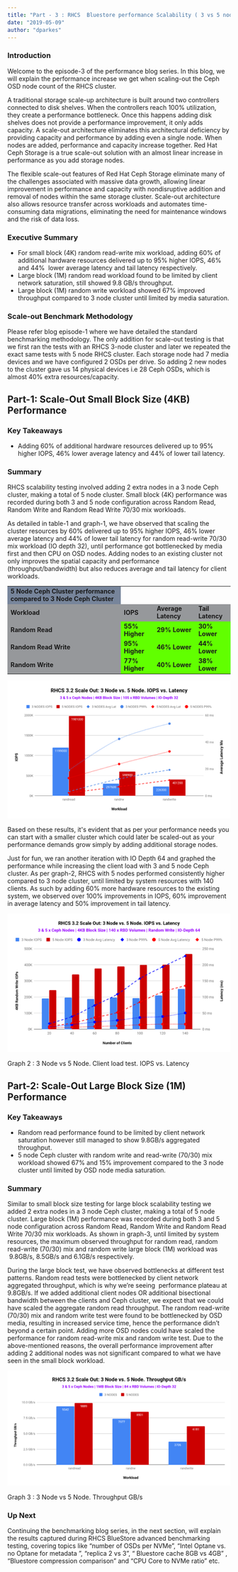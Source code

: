 ```yaml
---
title: "Part - 3 : RHCS  Bluestore performance Scalability ( 3 vs 5 nodes )"
date: "2019-05-09"
author: "dparkes"
---
```


### Introduction

Welcome to the episode-3 of the performance blog series. In this blog, we will explain the performance increase we get when scaling-out the Ceph OSD node count of the RHCS cluster.  

A traditional storage scale-up architecture is built around two controllers connected to disk shelves. When the controllers reach 100% utilization, they create a performance bottleneck. Once this happens adding disk shelves does not provide a performance improvement, it only adds capacity. A scale-out architecture eliminates this architectural deficiency by providing capacity and performance by adding even a single node. When nodes are added, performance and capacity increase together. Red Hat Ceph Storage is a true scale-out solution with an almost linear increase in performance as you add storage nodes.  

The flexible scale-out features of Red Hat Ceph Storage eliminate many of the challenges associated with massive data growth, allowing linear improvement in performance and capacity with nondisruptive addition and removal of nodes within the same storage cluster. Scale-out architecture also allows resource transfer across workloads and automates time-consuming data migrations, eliminating the need for maintenance windows and the risk of data loss.  

### Executive Summary  

- For small block (4K) random read-write mix workload, adding 60% of additional hardware resources delivered up to 95% higher IOPS, 46% and 44%  lower average latency and tail latency respectively.
- Large block (1M) random read workload found to be limited by client network saturation, still showed 9.8 GB/s throughput.
- Large block (1M) random write workload showed 67% improved throughput compared to 3 node cluster until limited by media saturation.

### Scale-out Benchmark Methodology

Please refer blog episode-1 where we have detailed the standard benchmarking methodology. The only addition for scale-out testing is that we first ran the tests with an RHCS 3-node cluster and later we repeated the exact same tests with 5 node RHCS cluster. Each storage node had 7 media devices and we have configured 2 OSDs per drive. So adding 2 new nodes to the cluster gave us 14 physical devices i.e 28 Ceph OSDs, which is almost 40% extra resources/capacity.

## Part-1: Scale-Out Small Block Size (4KB) Performance  

### Key Takeaways  

- Adding 60% of additional hardware resources delivered up to 95% higher IOPS, 46% lower average latency and 44% of lower tail latency.

### Summary  

RHCS scalability testing involved adding 2 extra nodes in a 3 node Ceph cluster, making a total of 5 node cluster. Small block (4K) performance was recorded during both 3 and 5 node configuration across Random Read, Random Write and Random Read Write 70/30 mix workloads.  

As detailed in table-1 and graph-1, we have observed that scaling the cluster resources by 60% delivered up to 95% higher IOPS, 46% lower average latency and 44% of lower tail latency for random read-write 70/30 mix workload (IO depth 32), until performance got bottlenecked by media first and then CPU on OSD nodes. Adding nodes to an existing cluster not only improves the spatial capacity and performance (throughput/bandwidth) but also reduces average and tail latency for client workloads.

<table class="wp-block-table"><tbody><tr style="background-color: #77859b"><td><strong>5 Node Ceph Cluster performance compared to 3 Node Ceph Cluster</strong></td></tr><tr style="background-color: #96989b"><td><strong>Workload</strong></td><td><strong>IOPS</strong></td><td><strong>Average Latency</strong></td><td><strong>Tail Latency</strong></td></tr><tr><td style="background-color: #96989b"><strong>Random Read</strong></td><td style="background-color: #61ff00"><strong>55% Higher</strong></td><td style="background-color: #61ff00"><strong>29% Lower</strong></td><td style="background-color: #61ff00"><strong>30% Lower</strong></td></tr><tr><td style="background-color: #96989b"><strong>Random Read Write</strong></td><td style="background-color: #61ff00"><strong>95% Higher</strong></td><td style="background-color: #61ff00"><strong>46% Lower</strong></td><td style="background-color: #61ff00"><strong>44% Lower</strong></td></tr><tr><td style="background-color: #96989b"><strong>Random Write</strong></td><td style="background-color: #61ff00"><strong>77% Higher</strong></td><td style="background-color: #61ff00"><strong>40% Lower</strong></td><td style="background-color: #61ff00"><strong>38% Lower</strong></td></tr></tbody></table>

![](images/image2-3.png)

Based on these results, it's evident that as per your performance needs you can start with a smaller cluster which could later be scaled-out as your performance demands grow simply by adding additional storage nodes.  

Just for fun, we ran another iteration with IO Depth 64 and graphed the performance while increasing the client load with 3 and 5 node Ceph cluster. As per graph-2, RHCS with 5 nodes performed consistently higher compared to 3 node cluster, until limited by system resources with 140 clients. As such by adding 60% more hardware resources to the existing system, we observed over 100% improvements in IOPS, 60% improvement in average latency and 50% improvement in tail latency.

![Graph 2 :  3 Node vs 5 Node. Client load test. IOPS vs. Latency](images/image1-3.png)

Graph 2 : 3 Node vs 5 Node. Client load test. IOPS vs. Latency

## Part-2: Scale-Out Large Block Size (1M) Performance  

### Key Takeaways  

- Random read performance found to be limited by client network saturation however still managed to show 9.8GB/s aggregated throughput.
- 5 node Ceph cluster with random write and read-write (70/30) mix workload showed 67% and 15% improvement compared to the 3 node cluster until limited by OSD node media saturation.

### Summary  

Similar to small block size testing for large block scalability testing we added 2 extra nodes in a 3 node Ceph cluster, making a total of 5 node cluster. Large block (1M) performance was recorded during both 3 and 5 node configuration across Random Read, Random Write and Random Read Write 70/30 mix workloads. As shown in graph-3, until limited by system resources, the maximum observed throughput for random read, random read-write (70/30) mix and random write large block (1M) workload was  9.8GB/s, 8.5GB/s and 6.1GB/s respectively.  

During the large block test, we have observed bottlenecks at different test patterns. Random read tests were bottlenecked by client network aggregated throughput, which is why we’re seeing  performance plateau at 9.8GB/s. If we added additional client nodes OR additional bisectional bandwidth between the clients and Ceph cluster, we expect that we could have scaled the aggregate random read throughput. The random read-write (70/30) mix and random write test were found to be bottlenecked by OSD media, resulting in increased service time, hence the performance didn’t beyond a certain point. Adding more OSD nodes could have scaled the performance for random read-write mix and random write test. Due to the above-mentioned reasons, the overall performance improvement after adding 2 additional nodes was not significant compared to what we have seen in the small block workload.  

![Graph 3 : 3 Node vs 5 Node. Throughput GB/s](images/image3-3.png)

Graph 3 : 3 Node vs 5 Node. Throughput GB/s

### Up Next  

Continuing the benchmarking blog series, in the next section, will explain the results captured during RHCS BlueStore advanced benchmarking testing, covering topics like “number of OSDs per NVMe”, “Intel Optane vs. no Optane for metadata ”, “replica 2 vs 3”, “ Bluestore cache 8GB vs 4GB” , “Bluestore compression comparison” and “CPU Core to NVMe ratio” etc.
